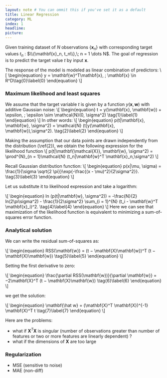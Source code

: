 ```yaml
---
layout: note # You can ommit this if you've set it as a default
title: Linear Regression
category: ML
index: 1
headline:
picture:
---
```


Given training dataset of $N$ observations $\{\mathbf{x}_n\}$ with corresponding 
target values $t_n$ : $\\{\mathbf{x}_n, t_n\\},\; n = 1 \dots N$.
The goal of regression is to predict the target value $t$ by input $\mathbf{x}$.

The response of the model is modeled as linear combination of predictors:
\\[
\begin{equation}
y = \mathbf{w}^T\mathbf{x}, \; \mathbf{x} \in R^D\tag{0}\label{0}
\end{equation}
\\]

### Maximum likelihood and least squares

We assume that the target variable $t$ is given by a function $y(\mathbf{x}, \mathbf{w})$ with additive Gaussian noise:
\\[
\begin{equation}
t = y(\mathbf{x}, \mathbf{w}) + \epsilon, \; \epsilon \sim \mathcal{N}(0, \sigma^2)  \tag{1}\label{1}
\end{equation}
\\]
In other words:
\\[
\begin{equation}
p(t|\mathbf{x}, \mathbf{w}, \sigma^2) = \mathcal{N} (t|y(\mathbf{x}, \mathbf{w}),\sigma^2).  \tag{2}\label{2}
\end{equation}
\\]

Making the assumption that our data points are drawn independently from the distribution (\ref{2}), we obtain the
following expression for the likelihood function
\\[
p(t|\mathbf{\mathcal{X}}, \mathbf{w}, \sigma^2) = \prod^{N}_{n = 1}\mathcal{N} (t_n|\mathbf{w}^T \mathbf{x}_n,\sigma^2)
\\]

Recall Gaussian distribution function:
\\[
\begin{equation}
p(x|\mu, \sigma) = \frac{1}{\sigma \sqrt{2 \pi}}\exp{-\frac{(x - \mu)^2}{2\sigma^2}}.  \tag{3}\label{3}
\end{equation}
\\]

Let us substitute it to likelihood expression and take a logarithm:

\\[
\begin{equation}
ln (p(t|\mathbf{w}, \sigma^2)) = -\frac{N}{2} ln(2\pi\sigma^2) - \frac{1}{2\sigma^2} \sum_{i = 1}^{N} (t_i - \mathbf{w}^T \mathbf{x}_i)^2.  \tag{4}\label{4}
\end{equation}
\\]
Here we can see that maximization of the likelihood function  is equivalent to minimizing
a sum-of-squares error function. 


### Analytical solution

We can write the residual sum-of-squares as:

\\[
\begin{equation}
RSS(\mathbf{w}) = (t − \mathbf{X}\mathbf{w})^T (t − \mathbf{X}\mathbf{w}) \tag{5}\label{5}
\end{equation}
\\]

Setting the first derivative to zero:

\\[
\begin{equation}
\frac{\partial RSS(\mathbf{w})}{\partial \mathbf{w}} = −2\mathbf{X}^T (t − \mathbf{X}\mathbf{w}) \tag{6}\label{6}
\end{equation}
\\]

we get the solution:

\\[
\begin{equation}
\mathbf{\hat w} = (\mathbf{X}^T \mathbf{X})^{-1} \mathbf{X}^T t \tag{7}\label{7}
\end{equation}
\\]


Here are the problems:
- what if $\mathbf{X}^T \mathbf{X}$ is singular (number of observations greater than number of features
  or two or more features are linearly dependent) ?
- what if the dimensions of $\mathbf{X}$ are too large


### Regularization

- MSE (sensitive to noise)
- MAE (non-diff)
